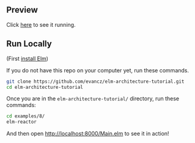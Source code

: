 ## Preview

Click [here](http://evancz.github.io/elm-architecture-tutorial/examples/8) to see it running.


## Run Locally

(First [install Elm](http://elm-lang.org/install))

If you do not have this repo on your computer yet, run these commands.

```bash
git clone https://github.com/evancz/elm-architecture-tutorial.git
cd elm-architecture-tutorial
```

Once you are in the `elm-architecture-tutorial/` directory, run these commands:

```bash
cd examples/8/
elm-reactor
```

And then open [http://localhost:8000/Main.elm](http://localhost:8000/Main.elm) to see it in action!
